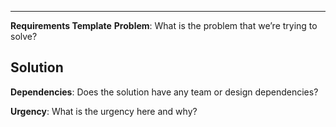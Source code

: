 ---
**Requirements Template**
**Problem**: What is the problem that we’re trying to solve?

## Solution

<!-- What is the potential/suggested Solution? Document more than one if possible. -->

**Dependencies**: Does the solution have any team or design dependencies?

**Urgency**: What is the urgency here and why?
